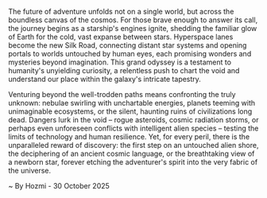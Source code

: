 
The future of adventure unfolds not on a single world, but across the boundless canvas of the cosmos. For those brave enough to answer its call, the journey begins as a starship's engines ignite, shedding the familiar glow of Earth for the cold, vast expanse between stars. Hyperspace lanes become the new Silk Road, connecting distant star systems and opening portals to worlds untouched by human eyes, each promising wonders and mysteries beyond imagination. This grand odyssey is a testament to humanity's unyielding curiosity, a relentless push to chart the void and understand our place within the galaxy's intricate tapestry.

Venturing beyond the well-trodden paths means confronting the truly unknown: nebulae swirling with unchartable energies, planets teeming with unimaginable ecosystems, or the silent, haunting ruins of civilizations long dead. Dangers lurk in the void – rogue asteroids, cosmic radiation storms, or perhaps even unforeseen conflicts with intelligent alien species – testing the limits of technology and human resilience. Yet, for every peril, there is the unparalleled reward of discovery: the first step on an untouched alien shore, the deciphering of an ancient cosmic language, or the breathtaking view of a newborn star, forever etching the adventurer's spirit into the very fabric of the universe.

~ By Hozmi - 30 October 2025
